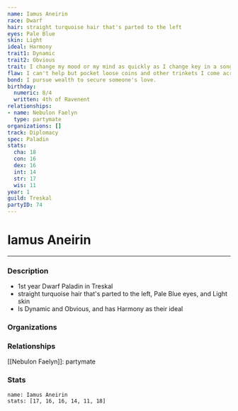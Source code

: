 ```yaml
---
name: Iamus Aneirin
race: Dwarf
hair: straight turquoise hair that's parted to the left
eyes: Pale Blue
skin: Light
ideal: Harmony
trait1: Dynamic
trait2: Obvious
trait: I change my mood or my mind as quickly as I change key in a song.
flaw: I can't help but pocket loose coins and other trinkets I come across.
bond: I pursue wealth to secure someone's love.
birthday:
  numeric: 8/4
  written: 4th of Ravenent
relationships:
- name: Nebulon Faelyn
  type: partymate
organizations: []
track: Diplomacy
spec: Paladin
stats:
  cha: 18
  con: 16
  dex: 16
  int: 14
  str: 17
  wis: 11
year: 1
guild: Treskal
partyID: 74
---
```

# Iamus Aneirin
---
### Description
- 1st year Dwarf Paladin in Treskal
- straight turquoise hair that's parted to the left, Pale Blue eyes, and Light skin
- Is Dynamic and Obvious, and has Harmony as their ideal

### Organizations
### Relationships
[[Nebulon Faelyn]]: partymate
### Stats
```statblock
name: Iamus Aneirin
stats: [17, 16, 16, 14, 11, 18]
```